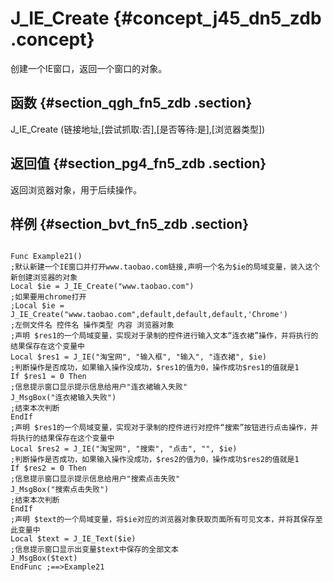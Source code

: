 # J\_IE\_Create {#concept_j45_dn5_zdb .concept}

创建一个IE窗口，返回一个窗口的对象。

## 函数 {#section_qgh_fn5_zdb .section}

J\_IE\_Create \(链接地址,\[尝试抓取:否\],\[是否等待:是\],\[浏览器类型\]\)

## 返回值 {#section_pg4_fn5_zdb .section}

返回浏览器对象，用于后续操作。

## 样例 {#section_bvt_fn5_zdb .section}

```

Func Example21()
;默认新建一个IE窗口并打开www.taobao.com链接,声明一个名为$ie的局域变量，装入这个新创建浏览器的对象
Local $ie = J_IE_Create("www.taobao.com")
;如果要用chrome打开
;Local $ie = J_IE_Create("www.taobao.com",default,default,default,'Chrome')
;左侧文件名 控件名 操作类型 内容 浏览器对象
;声明 $res1的一个局域变量，实现对于录制的控件进行输入文本“连衣裙”操作，并将执行的结果保存在这个变量中
Local $res1 = J_IE("淘宝网", "输入框", "输入", "连衣裙", $ie)
;判断操作是否成功，如果输入操作没成功，$res1的值为0，操作成功$res1的值就是1
If $res1 = 0 Then
;信息提示窗口显示提示信息给用户"连衣裙输入失败"
J_MsgBox("连衣裙输入失败")
;结束本次判断
EndIf
;声明 $res1的一个局域变量，实现对于录制的控件进行对控件“搜索”按钮进行点击操作，并将执行的结果保存在这个变量中
Local $res2 = J_IE("淘宝网", "搜索", "点击", "", $ie)
;判断操作是否成功，如果输入操作没成功，$res2的值为0，操作成功$res2的值就是1
If $res2 = 0 Then
;信息提示窗口显示提示信息给用户"搜索点击失败"
J_MsgBox("搜索点击失败")
;结束本次判断
EndIf
;声明 $text的一个局域变量，将$ie对应的浏览器对象获取页面所有可见文本，并将其保存至此变量中
Local $text = J_IE_Text($ie)
;信息提示窗口显示出变量$text中保存的全部文本
J_MsgBox($text)
EndFunc ;==>Example21
```

